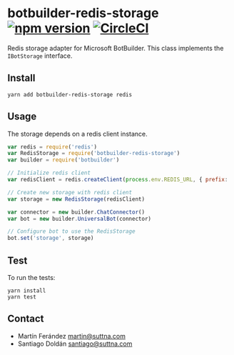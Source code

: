# botbuilder-redis-storage [![npm version](https://badge.fury.io/js/botbuilder-redis-storage.svg)](https://badge.fury.io/js/botbuilder-redis-storage) [![CircleCI](https://circleci.com/gh/suttna/botbuilder-redis-storage.svg?style=svg)](https://circleci.com/gh/suttna/botbuilder-redis-storage)

Redis storage adapter for Microsoft BotBuilder. This class implements the `IBotStorage` interface.

## Install

```
yarn add botbuilder-redis-storage redis
```

## Usage

The storage depends on a redis client instance.

```javascript
var redis = require('redis')
var RedisStorage = require('botbuilder-redis-storage')
var builder = require('botbuilder')

// Initialize redis client
var redisClient = redis.createClient(process.env.REDIS_URL, { prefix: 'bot-storage:' });

// Create new storage with redis client
var storage = new RedisStorage(redisClient)

var connector = new builder.ChatConnector()
var bot = new builder.UniversalBot(connector)

// Configure bot to use the RedisStorage
bot.set('storage', storage)
```

## Test

To run the tests:

```
yarn install
yarn test
```

## Contact

- Martín Ferández <martin@suttna.com>
- Santiago Doldán <santiago@suttna.com>
